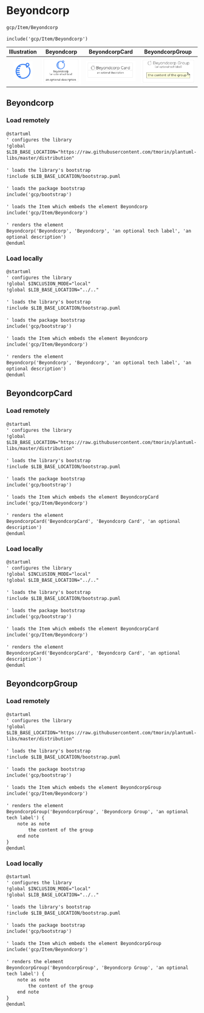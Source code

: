 # Beyondcorp


```text
gcp/Item/Beyondcorp
```

```text
include('gcp/Item/Beyondcorp')
```



| Illustration | Beyondcorp | BeyondcorpCard | BeyondcorpGroup |
| :---: | :---: | :---: | :---: |
| ![illustration for Illustration](../../gcp/Item/Beyondcorp.png) | ![illustration for Beyondcorp](../../gcp/Item/Beyondcorp.Local.png) | ![illustration for BeyondcorpCard](../../gcp/Item/BeyondcorpCard.Local.png) | ![illustration for BeyondcorpGroup](../../gcp/Item/BeyondcorpGroup.Local.png) |




## Beyondcorp

### Load remotely
```plantuml
@startuml
' configures the library
!global $LIB_BASE_LOCATION="https://raw.githubusercontent.com/tmorin/plantuml-libs/master/distribution"

' loads the library's bootstrap
!include $LIB_BASE_LOCATION/bootstrap.puml

' loads the package bootstrap
include('gcp/bootstrap')

' loads the Item which embeds the element Beyondcorp
include('gcp/Item/Beyondcorp')

' renders the element
Beyondcorp('Beyondcorp', 'Beyondcorp', 'an optional tech label', 'an optional description')
@enduml
```

### Load locally
```plantuml
@startuml
' configures the library
!global $INCLUSION_MODE="local"
!global $LIB_BASE_LOCATION="../.."

' loads the library's bootstrap
!include $LIB_BASE_LOCATION/bootstrap.puml

' loads the package bootstrap
include('gcp/bootstrap')

' loads the Item which embeds the element Beyondcorp
include('gcp/Item/Beyondcorp')

' renders the element
Beyondcorp('Beyondcorp', 'Beyondcorp', 'an optional tech label', 'an optional description')
@enduml
```

## BeyondcorpCard

### Load remotely
```plantuml
@startuml
' configures the library
!global $LIB_BASE_LOCATION="https://raw.githubusercontent.com/tmorin/plantuml-libs/master/distribution"

' loads the library's bootstrap
!include $LIB_BASE_LOCATION/bootstrap.puml

' loads the package bootstrap
include('gcp/bootstrap')

' loads the Item which embeds the element BeyondcorpCard
include('gcp/Item/Beyondcorp')

' renders the element
BeyondcorpCard('BeyondcorpCard', 'Beyondcorp Card', 'an optional description')
@enduml
```

### Load locally
```plantuml
@startuml
' configures the library
!global $INCLUSION_MODE="local"
!global $LIB_BASE_LOCATION="../.."

' loads the library's bootstrap
!include $LIB_BASE_LOCATION/bootstrap.puml

' loads the package bootstrap
include('gcp/bootstrap')

' loads the Item which embeds the element BeyondcorpCard
include('gcp/Item/Beyondcorp')

' renders the element
BeyondcorpCard('BeyondcorpCard', 'Beyondcorp Card', 'an optional description')
@enduml
```

## BeyondcorpGroup

### Load remotely
```plantuml
@startuml
' configures the library
!global $LIB_BASE_LOCATION="https://raw.githubusercontent.com/tmorin/plantuml-libs/master/distribution"

' loads the library's bootstrap
!include $LIB_BASE_LOCATION/bootstrap.puml

' loads the package bootstrap
include('gcp/bootstrap')

' loads the Item which embeds the element BeyondcorpGroup
include('gcp/Item/Beyondcorp')

' renders the element
BeyondcorpGroup('BeyondcorpGroup', 'Beyondcorp Group', 'an optional tech label') {
    note as note
        the content of the group
    end note
}
@enduml
```

### Load locally
```plantuml
@startuml
' configures the library
!global $INCLUSION_MODE="local"
!global $LIB_BASE_LOCATION="../.."

' loads the library's bootstrap
!include $LIB_BASE_LOCATION/bootstrap.puml

' loads the package bootstrap
include('gcp/bootstrap')

' loads the Item which embeds the element BeyondcorpGroup
include('gcp/Item/Beyondcorp')

' renders the element
BeyondcorpGroup('BeyondcorpGroup', 'Beyondcorp Group', 'an optional tech label') {
    note as note
        the content of the group
    end note
}
@enduml
```

